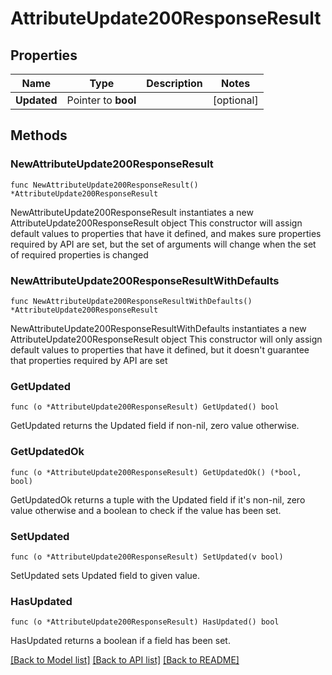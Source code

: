 # AttributeUpdate200ResponseResult

## Properties

Name | Type | Description | Notes
------------ | ------------- | ------------- | -------------
**Updated** | Pointer to **bool** |  | [optional] 

## Methods

### NewAttributeUpdate200ResponseResult

`func NewAttributeUpdate200ResponseResult() *AttributeUpdate200ResponseResult`

NewAttributeUpdate200ResponseResult instantiates a new AttributeUpdate200ResponseResult object
This constructor will assign default values to properties that have it defined,
and makes sure properties required by API are set, but the set of arguments
will change when the set of required properties is changed

### NewAttributeUpdate200ResponseResultWithDefaults

`func NewAttributeUpdate200ResponseResultWithDefaults() *AttributeUpdate200ResponseResult`

NewAttributeUpdate200ResponseResultWithDefaults instantiates a new AttributeUpdate200ResponseResult object
This constructor will only assign default values to properties that have it defined,
but it doesn't guarantee that properties required by API are set

### GetUpdated

`func (o *AttributeUpdate200ResponseResult) GetUpdated() bool`

GetUpdated returns the Updated field if non-nil, zero value otherwise.

### GetUpdatedOk

`func (o *AttributeUpdate200ResponseResult) GetUpdatedOk() (*bool, bool)`

GetUpdatedOk returns a tuple with the Updated field if it's non-nil, zero value otherwise
and a boolean to check if the value has been set.

### SetUpdated

`func (o *AttributeUpdate200ResponseResult) SetUpdated(v bool)`

SetUpdated sets Updated field to given value.

### HasUpdated

`func (o *AttributeUpdate200ResponseResult) HasUpdated() bool`

HasUpdated returns a boolean if a field has been set.


[[Back to Model list]](../README.md#documentation-for-models) [[Back to API list]](../README.md#documentation-for-api-endpoints) [[Back to README]](../README.md)



